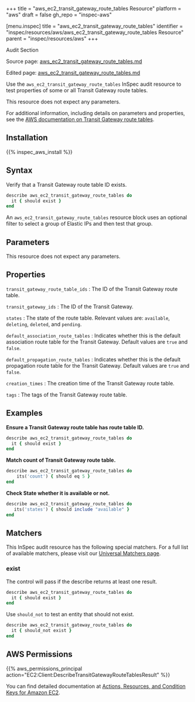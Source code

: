 +++
title = "aws_ec2_transit_gateway_route_tables Resource"
platform = "aws"
draft = false
gh_repo = "inspec-aws"

[menu.inspec]
title = "aws_ec2_transit_gateway_route_tables"
identifier = "inspec/resources/aws/aws_ec2_transit_gateway_route_tables Resource"
parent = "inspec/resources/aws"
+++

<div class="admonition-note">
<p class="admonition-note-title">Audit Section</p>
<div class="admonition-note-text">
<p>Source page: <a href="https://github.com/inspec/inspec-aws/blob/main/docs/resources/aws_ec2_transit_gateway_route_tables.md">aws_ec2_transit_gateway_route_tables.md</a></p>
<p>Edited page: <a href="https://github.com/ianmadd/inspec-aws/blob/im/hugo/docs-chef-io/content/inspec/resources/aws_ec2_transit_gateway_route_tables.md">aws_ec2_transit_gateway_route_tables.md</a></p>
</div>
</div>



Use the `aws_ec2_transit_gateway_route_tables` InSpec audit resource to test properties of some or all Transit Gateway route tables.

This resource does not expect any parameters.

For additional information, including details on parameters and properties, see the [AWS documentation on Transit Gateway route tables](https://docs.aws.amazon.com/AWSCloudFormation/latest/UserGuide/aws-resource-ec2-transitgatewayroutetable.html).

## Installation

{{% inspec_aws_install %}}

## Syntax

Verify that a Transit Gateway route table ID exists.

```ruby
describe aws_ec2_transit_gateway_route_tables do
  it { should exist }
end
```

An `aws_ec2_transit_gateway_route_tables` resource block uses an optional filter to select a group of Elastic IPs and then test that group.

## Parameters

This resource does not expect any parameters.

## Properties

`transit_gateway_route_table_ids`
: The ID of the Transit Gateway route table.

`transit_gateway_ids`
: The ID of the Transit Gateway.

`states`
: The state of the route table. Relevant values are: `available`, `deleting`, `deleted`, and `pending`.

`default_association_route_tables`
: Indicates whether this is the default association route table for the Transit Gateway. Default values are `true` and `false`.

`default_propagation_route_tables`
: Indicates whether this is the default propagation route table for the Transit Gateway. Default values are `true` and `false`.

`creation_times`
: The creation time of the Transit Gateway route table.

`tags`
: The tags of the Transit Gateway route table.

## Examples

**Ensure a Transit Gateway route table has route table ID.**

```ruby
describe aws_ec2_transit_gateway_route_tables do
  it { should exist }
end
```

**Match count of Transit Gateway route table.**

```ruby
describe aws_ec2_transit_gateway_route_tables do
    its('count') { should eq 5 }
end
```

**Check State whether it is available or not.**

```ruby
describe aws_ec2_transit_gateway_route_tables do
   its('states') { should include "available" }
end
```

## Matchers

This InSpec audit resource has the following special matchers. For a full list of available matchers, please visit our [Universal Matchers page](https://www.inspec.io/docs/reference/matchers/).

### exist

The control will pass if the describe returns at least one result.

```ruby
describe aws_ec2_transit_gateway_route_tables do
  it { should exist }
end
```

Use `should_not` to test an entity that should not exist.

```ruby
describe aws_ec2_transit_gateway_route_tables do
  it { should_not exist }
end
```

## AWS Permissions

{{% aws_permissions_principal action="EC2:Client:DescribeTransitGatewayRouteTablesResult" %}}

You can find detailed documentation at [Actions, Resources, and Condition Keys for Amazon EC2](https://docs.aws.amazon.com/IAM/latest/UserGuide/list_amazonec2.html).

